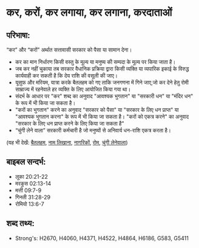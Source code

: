 # कर, करों, कर लगाया, कर लगाना, करदाताओं #

## परिभाषा: ##

“कर” और “करों” अर्थात सत्तावासी सरकार को पैसा या सामान देना।

* कर का मान निर्धारण किसी वस्तु के मूल्य या मनुष्य की सम्पदा के मूल्य पर किया जाता है। 
* जब कर नहीं चुकाया तब सरकार वैधानिक प्रक्रिया द्वारा किसी व्यक्ति या व्यपारिक इकाई के विरुद्ध कार्यवाही कर सकती है कि देय राशि की वसूली की जाए।
* यूसुफ और मरियम, यात्रा करके बैतलहम को गए ताकि जनगणना में गिने जाए,जो कर देने हेतु रोमी साम्राज्य में रहनेवाले हर व्यक्ति के लिए आयोजित किया गया था। 
* संदर्भ के आधार पर "कर" शब्द का अनुवाद "आवश्यक भुगतान" या "सरकारी धन" या "मंदिर धन" के रूप में भी किया जा सकता है।
* "करों का भुगतान" करने का अनुवाद "सरकार को पैसा" या "सरकार के लिए धन प्राप्त" या "आवश्यक भुगतान करना" के रूप में भी किया जा सकता है। "करों को एकत्र करने" का अनुवाद "सरकार के लिए धन प्राप्त करने के लिए किया जा सकता है"
* “चुंगी लेने वाला” सरकारी कर्मचारी है जो मनुष्यों से अनिवार्य धन-राशि एकत्र करता है।

(यह भी देखें: [बैतलहम](../bethlehem.md), [नाम लिखाना](../census.md), [नागरिकों](../citizen.md), [रोम](../rome.md), [चुंगी लेनेवाला](../taxcollector.md))

## बाइबल सन्दर्भ: ##

* लूका 20:21-22
* मरकुस 02:13-14
* मत्ती 09:7-9
* गिनती 31:28-29
* रोमियो 13:6-7

## शब्द तथ्य: ##

* Strong's: H2670, H4060, H4371, H4522, H4864, H6186, G583, G5411
